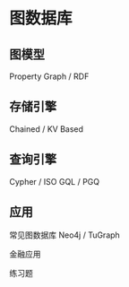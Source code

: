 # 图数据库

## 图模型
Property Graph / RDF

## 存储引擎
Chained / KV Based

## 查询引擎
Cypher / ISO GQL / PGQ

## 应用
常见图数据库 Neo4j / TuGraph

金融应用

练习题